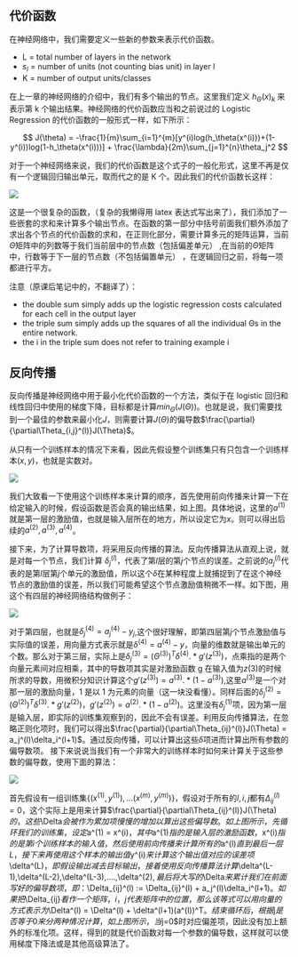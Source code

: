 ## 代价函数

在神经网络中，我们需要定义一些新的参数来表示代价函数。

- L = total number of layers in the network
- $s_l$ = number of units (not counting bias unit) in layer l
- K = number of output units/classes

在上一章的神经网络的介绍中，我们有多个输出的节点。这里我们定义 $h_\Theta(x)_k$ 来表示第 k 个输出结果。神经网络的代价函数应当和之前说过的 Logistic Regression 的代价函数的一般形式一样，如下所示：

$$
J(\theta) = -\frac{1}{m}\sum_{i=1}^{m}[y^(i)log(h_\theta(x^(i)))+(1-y^(i))log(1-h_\theta(x^(i)))] + \frac{\lambda}{2m}\sum_{j=1}^{n}\theta_j^2
$$

对于一个神经网络来说，我们的代价函数是这个式子的一般化形式，这里不再是仅有一个逻辑回归输出单元，取而代之的是 K 个。因此我们的代价函数长这样：

![][1]

这是一个很复杂的函数，（复杂的我懒得用 latex 表达式写出来了），我们添加了一些嵌套的求和来计算多个输出节点。在函数的第一部分中括号前面我们额外添加了求出各个节点的代价函数的求和，在正则化部分，需要计算多元的矩阵运算，当前$\Theta$矩阵中的列数等于我们当前层中的节点数（包括偏差单元） ,在当前的$\Theta$矩阵中，行数等于下一层的节点数（不包括偏置单元） ，在逻辑回归之前，将每一项都进行平方。

注意（原课后笔记中的，不翻译了）：

- the double sum simply adds up the logistic regression costs calculated for each cell in the output layer
- the triple sum simply adds up the squares of all the individual Θs in the entire network.
- the i in the triple sum does not refer to training example i

## 反向传播

反向传播是神经网络中用于最小化代价函数的一个方法，类似于在 logistic 回归和线性回归中使用的梯度下降，目标都是计算$min_\Theta(J(\Theta))$。也就是说，我们需要找到一个最佳的参数来最小化$J$，则需要计算$J(\Theta)$的偏导数$\frac{\partial}{\partial\Theta_{i,j}^(l)}J(\Theta)$。

从只有一个训练样本的情况下来看，因此先假设整个训练集只有只包含一个训练样本$(x,y)$，也就是实数对。

![][3]

我们大致看一下使用这个训练样本来计算的顺序，首先使用前向传播来计算一下在给定输入的时候，假设函数是否会真的输出结果，如上图。具体地说，这里的$a^(1)$就是第一层的激励值，也就是输入层所在的地方，所以设定它为$x$。则可以得出后续的$a^(2),a^(3),a^(4)$。

接下来，为了计算导数项，将采用反向传播的算法。反向传播算法从直观上说，就是对每一个节点，我们计算 $\delta_j^(l)$，代表了第$l$层的第$j$个节点的误差。之前说的$a_j^(l)$代表的是第$l$层第$j$个单元的激励值，所以这个$\delta$在某种程度上就捕捉到了在这个神经节点的激励值的误差，所以我们可能希望这个节点激励值稍微不一样。如下图，用这个有四层的神经网络结构做例子：

![][4]

对于第四层，也就是$\delta_j^(4) = a_j^(4) - y_j$,这个很好理解，即第四层第$j$个节点激励值与实际值的误差，用向量方式表示就是$\delta^(4) = a^(4) - y$，向量的维数就是输出单元的个数。那么对于第三层，实际上是$\delta_j^(3)  = (\Theta^(3))^T\delta^(4).*g'(z^(3))$，点乘指的是两个向量元素间对应相乘，其中的导数项其实是对激励函数 g 在输入值为$z(3)$的时候所求的导数，用微积分知识计算这个$g'(z^(3)) = a^(3).*(1-a^(3))$,这里$a^(3)$是一个对那一层的激励向量，1 是以 1 为元素的向量（这一块没看懂）。同样后面的$\delta_j^(2)  = (\Theta^(2))^T\delta^(3).*g'(z^(2))$，$g'(z^(2)) = a^(2).*(1-a^(2))$。这里没有$\delta_j^(1)$项，因为第一层是输入层，即实际的训练集观察到的，因此不会有误差。利用反向传播算法，在忽略正则化项时，我们可以得出$\frac{\partial}{\partial\Theta_{ij}^(l)}J(\Theta) = a_j^(l)\delta_i^(l+1)$。通过反向传播，可以计算出这些$\delta$项进而计算出所有参数的偏导数项。
接下来说说当我们有一个非常大的训练样本时如何来计算关于这些参数的偏导数，使用下面的算法：

![][2]

首先假设有一组训练集$\{(x^(1),y^(1)),...(x^(m),y^(m))\}$，假设对于所有的$l,i,j$都有$\Delta_{ij}^(l) = 0$，这个实际上是用来计算$\frac{\partial}{\partial\Theta_{ij}^(l)}J(\Theta) $的，这些$\Delta$会被作为累加项慢慢的增加以算出这些偏导数。如上图所示，先循环我们的训练集，设定$a^(1) = x^(i)$，其中$a^(1)$指的是输入层的激励函数，$x^(i)$指的是第 i 个训练样本的输入值，然后使用前向传播来计算所有的$a^(l)$直到最后一层 L，接下来再使用这个样本的输出值$y^(i)$来计算这个输出值对应的误差项$\delta^(L)$，即假设输出减去目标输出，接着使用反向传播算法计算$\delta^(L-1),\delta^(L-2),\delta^(L-3),....,\delta^(2)$,最后将大写的$\Delta$来累计我们在前面写好的偏导数项，即：$\Delta_{ij}^(l) := \Delta_{ij}^(l) + a_j^(l)\delta_i^(l+1)$。如果把$\Delta_{ij}$看作一个矩阵，i，j 代表矩阵中的位置，那么该等式可以用向量的方式表示为$\Delta^(l) = \Delta^(l) + \delta^(l+1)(a^(l))^T$。结束循环后，根据$j$是否等于 0 来分两种情况计算，如上图所示，当$j=0$时对应偏差项，因此没有加上额外的标准化项。这样，得到的就是代价函数对每一个参数的偏导数，这样就可以使用梯度下降法或是其他高级算法了。

[1]: http://www.leafw.cn/wp-content/uploads/2018/09/aa.png
[2]: http://www.leafw.cn/wp-content/uploads/2018/09/bb.png
[3]: http://www.leafw.cn/wp-content/uploads/2018/09/_20180918211904-e1537276912300.png
[4]: http://www.leafw.cn/wp-content/uploads/2018/09/微信截图_20180918211913.png
